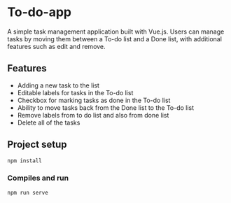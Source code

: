 # To-do-app

A simple task management application built with Vue.js. Users can manage tasks by moving them between a To-do list and a Done list, with additional features such as edit and remove.

## Features

- Adding a new task to the list
- Editable labels for tasks in the To-do list
- Checkbox for marking tasks as done in the To-do list
- Ability to move tasks back from the Done list to the To-do list
- Remove labels from to do list and also from done list
- Delete all of the tasks

## Project setup

```
npm install
```

### Compiles and run

```
npm run serve
```
